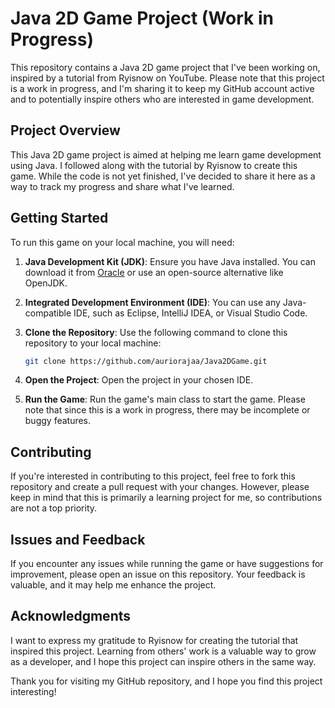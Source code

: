 # Java 2D Game Project (Work in Progress)

This repository contains a Java 2D game project that I've been working on, inspired by a tutorial from Ryisnow on YouTube. Please note that this project is a work in progress, and I'm sharing it to keep my GitHub account active and to potentially inspire others who are interested in game development.

## Project Overview

This Java 2D game project is aimed at helping me learn game development using Java. I followed along with the tutorial by Ryisnow to create this game. While the code is not yet finished, I've decided to share it here as a way to track my progress and share what I've learned.

## Getting Started

To run this game on your local machine, you will need:

1. **Java Development Kit (JDK)**: Ensure you have Java installed. You can download it from [Oracle](https://www.oracle.com/java/technologies/javase-downloads.html) or use an open-source alternative like OpenJDK.

2. **Integrated Development Environment (IDE)**: You can use any Java-compatible IDE, such as Eclipse, IntelliJ IDEA, or Visual Studio Code.

3. **Clone the Repository**: Use the following command to clone this repository to your local machine:

   ```bash
   git clone https://github.com/auriorajaa/Java2DGame.git
   ```

4. **Open the Project**: Open the project in your chosen IDE.

5. **Run the Game**: Run the game's main class to start the game. Please note that since this is a work in progress, there may be incomplete or buggy features.

## Contributing

If you're interested in contributing to this project, feel free to fork this repository and create a pull request with your changes. However, please keep in mind that this is primarily a learning project for me, so contributions are not a top priority.

## Issues and Feedback

If you encounter any issues while running the game or have suggestions for improvement, please open an issue on this repository. Your feedback is valuable, and it may help me enhance the project.

## Acknowledgments

I want to express my gratitude to Ryisnow for creating the tutorial that inspired this project. Learning from others' work is a valuable way to grow as a developer, and I hope this project can inspire others in the same way.

Thank you for visiting my GitHub repository, and I hope you find this project interesting!
